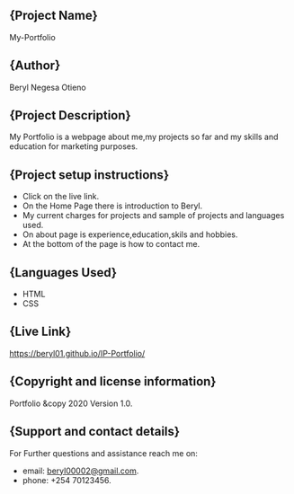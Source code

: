 ## {Project Name}
My-Portfolio

## {Author}
Beryl Negesa Otieno

## {Project Description}
My Portfolio is a webpage about me,my projects so far and my skills and education for marketing purposes.

## {Project setup instructions}
* Click on the live link.
* On the Home Page there is introduction to Beryl.
* My current charges for projects and sample of projects and languages used.
* On about page is experience,education,skils and hobbies.
* At the bottom of the page is how to contact me.
## {Languages Used}
* HTML
* CSS

## {Live Link}
https://beryl01.github.io/IP-Portfolio/

## {Copyright and license information}
Portfolio &copy 2020 Version 1.0.

## {Support and contact details}
For Further questions and assistance reach me on:
* email: beryl00002@gmail.com.
* phone: +254 70123456.


